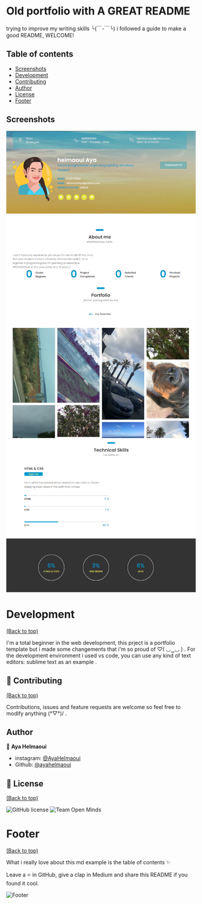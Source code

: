 # Old portfolio with A GREAT README
trying to improve my writing skills └(￣-￣└) i followed a guide to make a good README, WELCOME!

## Table of contents 

- [Screenshots](#Screenshots)
- [Development](#development)
- [Contributing](#Contributing)
- [Author](#Author)
- [License](#license)
- [Footer](#footer)


##  Screenshots 

<img src="screenshots\prt scr.PNG"/>

<img src="screenshots\prt scr 2.PNG"/>

<img src="screenshots\prt scr 3.PNG"/>


# Development
[(Back to top)](#table-of-contents)

I'm a total beginner in the web development, this prject is a portfolio template but i made some changements that i'm so proud of ♡( ◡‿◡ ) .
For the development environment i used vs code, you can use any kind of text editors: sublime text as an example .

## 🤝 Contributing
[(Back to top)](#table-of-contents)

Contributions, issues and feature requests are welcome so feel free to modify anything (°▽°)/ .

## Author

👤 **Aya Helmaoui**

- instagram: [@AyaHelmaoui](https://twitter.com/AyaHelmaoui)
- Github: [@ayahelmaoui](https://github.com/ayahelmaoui)

## 📝 License
[(Back to top)](#table-of-contents)

![GitHub license](https://img.shields.io/github/license/Ayahelmaoui/portfolio.svg)
![Team Open Minds](https://img.shields.io/badge/Members%20of-Team%20Open%20Minds-blue.svg?color=0099CC)


# Footer
[(Back to top)](#table-of-contents)

What i really love about this md example is the table of contents :sparkles: 

Leave a ⭐️ in GitHub, give a clap in Medium and share this README if you found it cool.

![Footer](https://github.com/navendu-pottekkat/awesome-readme/blob/master/fooooooter.png)
